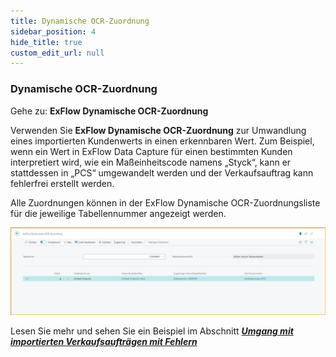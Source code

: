 ```yaml
---
title: Dynamische OCR-Zuordnung
sidebar_position: 4
hide_title: true
custom_edit_url: null
---
```


### Dynamische OCR-Zuordnung

Gehe zu: **ExFlow Dynamische OCR-Zuordnung**

Verwenden Sie **ExFlow Dynamische OCR-Zuordnung** zur Umwandlung eines importierten Kundenwerts in einen erkennbaren Wert. Zum Beispiel, wenn ein Wert in ExFlow Data Capture für einen bestimmten Kunden interpretiert wird, wie ein Maßeinheitscode namens „Styck“, kann er stattdessen in „PCS“ umgewandelt werden und der Verkaufsauftrag kann fehlerfrei erstellt werden.

Alle Zuordnungen können in der ExFlow Dynamische OCR-Zuordnungsliste für die jeweilige Tabellennummer angezeigt werden.

![ExFlow Data Capture Account](../../images/dynamics-ocr-mapping-001.png)

Lesen Sie mehr und sehen Sie ein Beispiel im Abschnitt
[***Umgang mit importierten Verkaufsaufträgen mit Fehlern***](https://docs.exflow.cloud/business-central/docs/user-manual/sales-order/sales-import#handling-imported-sales-orders-with-error)
